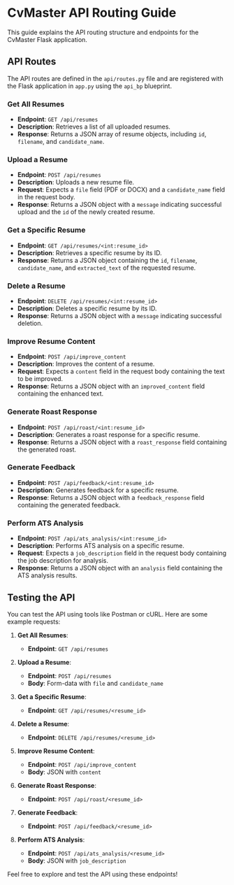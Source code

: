 # CvMaster API Routing Guide

This guide explains the API routing structure and endpoints for the CvMaster Flask application.

## API Routes

The API routes are defined in the `api/routes.py` file and are registered with the Flask application in `app.py` using the `api_bp` blueprint.

### Get All Resumes
- **Endpoint**: `GET /api/resumes`
- **Description**: Retrieves a list of all uploaded resumes.
- **Response**: Returns a JSON array of resume objects, including `id`, `filename`, and `candidate_name`.

### Upload a Resume
- **Endpoint**: `POST /api/resumes`
- **Description**: Uploads a new resume file.
- **Request**: Expects a `file` field (PDF or DOCX) and a `candidate_name` field in the request body.
- **Response**: Returns a JSON object with a `message` indicating successful upload and the `id` of the newly created resume.

### Get a Specific Resume
- **Endpoint**: `GET /api/resumes/<int:resume_id>`
- **Description**: Retrieves a specific resume by its ID.
- **Response**: Returns a JSON object containing the `id`, `filename`, `candidate_name`, and `extracted_text` of the requested resume.

### Delete a Resume
- **Endpoint**: `DELETE /api/resumes/<int:resume_id>`
- **Description**: Deletes a specific resume by its ID.
- **Response**: Returns a JSON object with a `message` indicating successful deletion.

### Improve Resume Content
- **Endpoint**: `POST /api/improve_content`
- **Description**: Improves the content of a resume.
- **Request**: Expects a `content` field in the request body containing the text to be improved.
- **Response**: Returns a JSON object with an `improved_content` field containing the enhanced text.

### Generate Roast Response
- **Endpoint**: `POST /api/roast/<int:resume_id>`
- **Description**: Generates a roast response for a specific resume.
- **Response**: Returns a JSON object with a `roast_response` field containing the generated roast.

### Generate Feedback
- **Endpoint**: `POST /api/feedback/<int:resume_id>`
- **Description**: Generates feedback for a specific resume.
- **Response**: Returns a JSON object with a `feedback_response` field containing the generated feedback.

### Perform ATS Analysis
- **Endpoint**: `POST /api/ats_analysis/<int:resume_id>`
- **Description**: Performs ATS analysis on a specific resume.
- **Request**: Expects a `job_description` field in the request body containing the job description for analysis.
- **Response**: Returns a JSON object with an `analysis` field containing the ATS analysis results.

## Testing the API

You can test the API using tools like Postman or cURL. Here are some example requests:

1. **Get All Resumes**:
   - **Endpoint**: `GET /api/resumes`

2. **Upload a Resume**:
   - **Endpoint**: `POST /api/resumes`
   - **Body**: Form-data with `file` and `candidate_name`

3. **Get a Specific Resume**:
   - **Endpoint**: `GET /api/resumes/<resume_id>`

4. **Delete a Resume**:
   - **Endpoint**: `DELETE /api/resumes/<resume_id>`

5. **Improve Resume Content**:
   - **Endpoint**: `POST /api/improve_content`
   - **Body**: JSON with `content`

6. **Generate Roast Response**:
   - **Endpoint**: `POST /api/roast/<resume_id>`

7. **Generate Feedback**:
   - **Endpoint**: `POST /api/feedback/<resume_id>`

8. **Perform ATS Analysis**:
   - **Endpoint**: `POST /api/ats_analysis/<resume_id>`
   - **Body**: JSON with `job_description`

Feel free to explore and test the API using these endpoints!